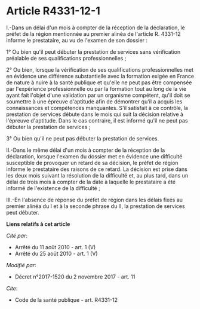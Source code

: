 # Article R4331-12-1

I.-Dans un délai d'un mois à compter de la réception de la déclaration, le préfet de la région mentionnée au premier alinéa
de l'article R. 4331-12 informe le prestataire, au vu de l'examen de son dossier : 

1° Ou bien qu'il peut débuter la prestation de services sans vérification préalable de ses qualifications professionnelles ; 

2° Ou bien, lorsque la vérification de ses qualifications professionnelles met en évidence une différence substantielle avec
la formation exigée en France de nature à nuire à la santé publique et qu'elle ne peut pas être compensée par l'expérience
professionnelle ou par la formation tout au long de la vie ayant fait l'objet d'une validation par un organisme compétent,
qu'il doit se soumettre à une épreuve d'aptitude afin de démontrer qu'il a acquis les connaissances et compétences
manquantes. S'il satisfait à ce contrôle, la prestation de services débute dans le mois qui suit la décision relative à
l'épreuve d'aptitude. Dans le cas contraire, il est informé qu'il ne peut pas débuter la prestation de services ; 

3° Ou bien qu'il ne peut pas débuter la prestation de services. 

II.-Dans le même délai d'un mois à compter de la réception de la déclaration, lorsque l'examen du dossier met en évidence une
difficulté susceptible de provoquer un retard de sa décision, le préfet de région informe le prestataire des raisons de ce
retard. La décision est prise dans les deux mois suivant la résolution de la difficulté et, au plus tard, dans un délai de
trois mois à compter de la date à laquelle le prestataire a été informé de l'existence de la difficulté ; 

III.-En l'absence de réponse du préfet de région dans les délais fixés au premier alinéa du I et à la seconde phrase du II,
la prestation de services peut débuter.

**Liens relatifs à cet article**

_Cité par_:

  - Arrêté du 11 août 2010 - art. 1 (V)
  - Arrêté du 25 août 2010 - art. 1 (V)

_Modifié par_:

  - Décret n°2017-1520 du 2 novembre 2017 - art. 11

_Cite_:

  - Code de la santé publique - art. R4331-12
